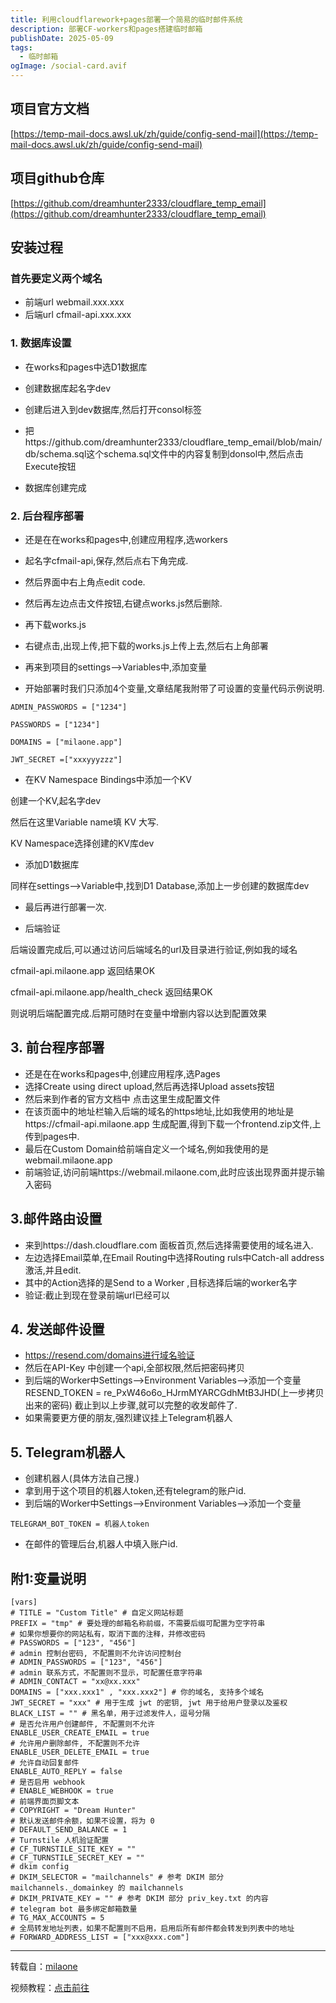 ```yaml
---
title: 利用cloudflarework+pages部署一个简易的临时邮件系统
description: 部署CF-workers和pages搭建临时邮箱
publishDate: 2025-05-09
tags:
  - 临时邮箱
ogImage: /social-card.avif
---
```

## 项目官方文档

[https://temp-mail-docs.awsl.uk/zh/guide/config-send-mail](https://temp-mail-docs.awsl.uk/zh/guide/config-send-mail)

## 项目github仓库

[https://github.com/dreamhunter2333/cloudflare_temp_email](https://github.com/dreamhunter2333/cloudflare_temp_email)

## 安装过程

### 首先要定义两个域名

- 前端url webmail.xxx.xxx
- 后端url cfmail-api.xxx.xxx

### 1. 数据库设置

- 在works和pages中选D1数据库

- 创建数据库起名字dev

- 创建后进入到dev数据库,然后打开consol标签
- 把https://github.com/dreamhunter2333/cloudflare_temp_email/blob/main/db/schema.sql这个schema.sql文件中的内容复制到donsol中,然后点击Execute按钮

- 数据库创建完成

### 2. 后台程序部署

- 还是在在works和pages中,创建应用程序,选workers

- 起名字cfmail-api,保存,然后点右下角完成.

- 然后界面中右上角点edit code.

- 然后再左边点击文件按钮,右键点works.js然后删除.

- 再下载works.js

- 右键点击,出现上传,把下载的works.js上传上去,然后右上角部署

- 再来到项目的settings-->Variables中,添加变量

- 开始部署时我们只添加4个变量,文章结尾我附带了可设置的变量代码示例说明.
```
ADMIN_PASSWORDS = ["1234"]
```
```
PASSWORDS = ["1234"]
```
```
DOMAINS = ["milaone.app"]
```
```
JWT_SECRET =["xxxyyyzzz"]
```

- 在KV Namespace Bindings中添加一个KV

创建一个KV,起名字dev

然后在这里Variable name填 KV 大写.

KV Namespace选择创建的KV库dev

- 添加D1数据库

同样在settings-->Variable中,找到D1 Database,添加上一步创建的数据库dev

- 最后再进行部署一次.

- 后端验证

后端设置完成后,可以通过访问后端域名的url及目录进行验证,例如我的域名

cfmail-api.milaone.app 返回结果OK

cfmail-api.milaone.app/health_check 返回结果OK

则说明后端配置完成.后期可随时在变量中增删内容以达到配置效果

## 3. 前台程序部署

- 还是在在works和pages中,创建应用程序,选Pages
- 选择Create using direct upload,然后再选择Upload assets按钮
- 然后来到作者的官方文档中 点击这里生成配置文件
- 在该页面中的地址栏输入后端的域名的https地址,比如我使用的地址是https://cfmail-api.milaone.app 生成配置,得到下载一个frontend.zip文件,上传到pages中.
- 最后在Custom Domain给前端自定义一个域名,例如我使用的是webmail.milaone.app
- 前端验证,访问前端https://webmail.milaone.com,此时应该出现界面并提示输入密码

## 3.邮件路由设置

- 来到https://dash.cloudflare.com 面板首页,然后选择需要使用的域名进入.
- 左边选择Email菜单,在Email Routing中选择Routing ruls中Catch-all address
激活,并且edit.
- 其中的Action选择的是Send to a Worker ,目标选择后端的worker名字
- 验证:截止到现在登录前端url已经可以

## 4. 发送邮件设置

- https://resend.com/domains进行域名验证
- 然后在API-Key 中创建一个api,全部权限,然后把密码拷贝
- 到后端的Worker中Settings-->Environment Variables-->添加一个变量
RESEND_TOKEN = re_PxW46o6o_HJrmMYARCGdhMtB3JHD(上一步拷贝出来的密码)
截止到以上步骤,就可以完整的收发邮件了.
- 如果需要更方便的朋友,强烈建议挂上Telegram机器人

## 5. Telegram机器人

- 创建机器人(具体方法自己搜.)
- 拿到用于这个项目的机器人token,还有telegram的账户id.
- 到后端的Worker中Settings-->Environment Variables-->添加一个变量
```
TELEGRAM_BOT_TOKEN = 机器人token
```
- 在邮件的管理后台,机器人中填入账户id.

## 附1:变量说明
```
[vars]
# TITLE = "Custom Title" # 自定义网站标题
PREFIX = "tmp" # 要处理的邮箱名称前缀，不需要后缀可配置为空字符串
# 如果你想要你的网站私有，取消下面的注释，并修改密码
# PASSWORDS = ["123", "456"]
# admin 控制台密码, 不配置则不允许访问控制台
# ADMIN_PASSWORDS = ["123", "456"]
# admin 联系方式，不配置则不显示，可配置任意字符串
# ADMIN_CONTACT = "xx@xx.xxx"
DOMAINS = ["xxx.xxx1" , "xxx.xxx2"] # 你的域名, 支持多个域名
JWT_SECRET = "xxx" # 用于生成 jwt 的密钥, jwt 用于给用户登录以及鉴权
BLACK_LIST = "" # 黑名单，用于过滤发件人，逗号分隔
# 是否允许用户创建邮件, 不配置则不允许
ENABLE_USER_CREATE_EMAIL = true
# 允许用户删除邮件, 不配置则不允许
ENABLE_USER_DELETE_EMAIL = true
# 允许自动回复邮件
ENABLE_AUTO_REPLY = false
# 是否启用 webhook
# ENABLE_WEBHOOK = true
# 前端界面页脚文本
# COPYRIGHT = "Dream Hunter"
# 默认发送邮件余额，如果不设置，将为 0
# DEFAULT_SEND_BALANCE = 1
# Turnstile 人机验证配置
# CF_TURNSTILE_SITE_KEY = ""
# CF_TURNSTILE_SECRET_KEY = ""
# dkim config
# DKIM_SELECTOR = "mailchannels" # 参考 DKIM 部分 mailchannels._domainkey 的 mailchannels
# DKIM_PRIVATE_KEY = "" # 参考 DKIM 部分 priv_key.txt 的内容
# telegram bot 最多绑定邮箱数量
# TG_MAX_ACCOUNTS = 5
# 全局转发地址列表，如果不配置则不启用，启用后所有邮件都会转发到列表中的地址
# FORWARD_ADDRESS_LIST = ["xxx@xxx.com"]
```

---
转载自：[milaone](https://www.milaone.com/archives/79.html)

视频教程：[点击前往](https://www.youtube.com/watch?v=HdDI5oaWzoA&t=968s)
